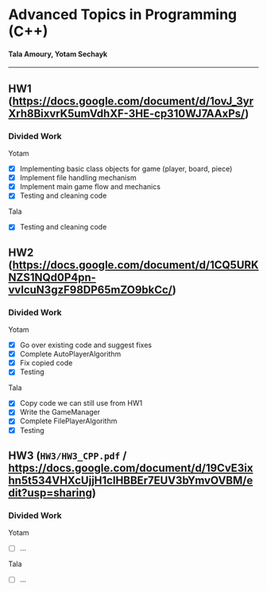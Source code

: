 # Advanced Topics in Programming (C++)
#### Tala Amoury, Yotam Sechayk
---
## HW1 (https://docs.google.com/document/d/1ovJ_3yrXrh8BixvrK5umVdhXF-3HE-cp310WJ7AAxPs/)
### Divided Work
Yotam
- [X] Implementing basic class objects for game (player, board, piece)
- [X] Implement file handling mechanism
- [X] Implement main game flow and mechanics
- [X] Testing and cleaning code

Tala
- [X] Testing and cleaning code

## HW2 (https://docs.google.com/document/d/1CQ5URKNZS1NQd0P4pn-vvlcuN3gzF98DP65mZO9bkCc/)
### Divided Work
Yotam
- [X] Go over existing code and suggest fixes
- [X] Complete AutoPlayerAlgorithm
- [X] Fix copied code
- [X] Testing

Tala
- [X] Copy code we can still use from HW1
- [X] Write the GameManager
- [X] Complete FilePlayerAlgorithm
- [X] Testing

## HW3 (`HW3/HW3_CPP.pdf` / https://docs.google.com/document/d/19CvE3ixhn5t534VHXcUjjH1clHBBEr7EUV3bYmvOVBM/edit?usp=sharing)
### Divided Work
Yotam
- [ ] ...

Tala
- [ ] ...
